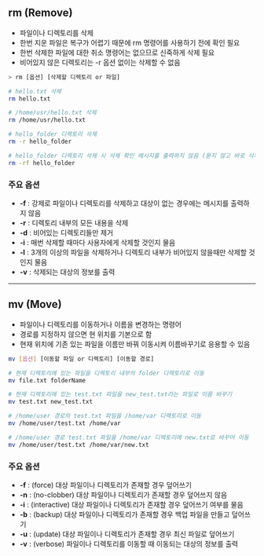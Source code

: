 ## rm (Remove)

- 파일이나 디렉토리를 삭제
- 한번 지운 파일은 복구가 어렵기 때문에 rm 명령어를 사용하기 전에 확인 필요
- 한번 삭제한 파일에 대한 취소 명령어는 없으므로 신죽하게 삭제 필요
- 비어있지 않은 디렉토리는 -r 옵션 없이는 삭제할 수 없음


```bash
> rm [옵션] [삭제할 디렉토리 or 파일]

# hello.txt 삭제
rm hello.txt

# /home/usr/hello.txt 삭제
rm /home/usr/hello.txt

# hello_folder 디렉토리 삭제
rm -r hello_folder

# hello_folder 디렉토리 삭제 시 삭제 확인 메시지를 출력하지 않음 (묻지 않고 바로 삭제)
rm -rf hello_folder
```
### 주요 옵션

- **-f** : 강제로 파일이나 디렉토리를 삭제하고 대상이 없는 경우에는 메시지를 출력하지 않음
- **-r** : 디렉토리 내부의 모든 내용을 삭제
- **-d** : 비어있는 디렉토리들만 제거
- **-i** : 매번 삭제할 때마다 사용자에게 삭제할 것인지 물음
- **-l** : 3개의 이상의 파일을 삭제하거나 디렉토리 내부가 비어있지 않을때만 삭제할 것인지 물음
- **-v** : 삭제되는 대상의 정보를 출력

---

## mv (Move)

- 파일이나 디렉토리를 이동하거나 이름을 변경하는 명령어
- 경로를 지정하지 않으면 현 위치를 기본으로 함
- 현재 위치에 기존 있는 파일을 이름만 바꿔 이동시켜 이름바꾸기로 응용할 수 있음



```bash
mv [옵션] [이동할 파일 or 디렉토리] [이동할 경로]

# 현재 디렉토리에 있는 파일을 디렉토리 내부의 folder 디렉토리로 이동
mv file.txt folderName

# 현재 디렉토리에 있는 test.txt 파일을 new_test.txt라는 파일로 이름 바꾸기
mv test.txt new_test.txt

# /home/user 경로의 test.txt 파일을 /home/var 디렉토리로 이동
mv /home/user/test.txt /home/var

# /home/user 경로 test.txt 파일을 /home/var 디렉토리에 new.txt로 바꾸어 이동
mv /home/user/test.txt /home/var/new.txt

```

### 주요 옵션
- **-f** : (force) 대상 파일이나 디렉토리가 존재할 경우 덮어쓰기
- **-n** : (no-clobber) 대상 파일이나 디렉토리가 존재할 경우 덮어쓰지 않음
- **-i** : (interactive) 대상 파일이나 디렉토리가 존재할 경우 덮어쓰기 여부를 물음
- **-b** : (backup) 대상 파일이나 디렉토리가 존재할 경우 백업 파일을 만들고 덮어쓰기
- **-u** : (update) 대상 파일이나 디렉토리가 존재할 경우 최신 파일로 덮어쓰기
- **-v** : (verbose) 파일이나 디렉토리를 이동할 때 이동되는 대상의 정보를 출력
